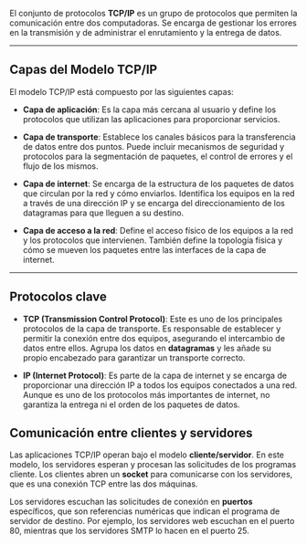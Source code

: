 El conjunto de protocolos **TCP/IP** es un grupo de protocolos que permiten la comunicación entre dos computadoras. Se encarga de gestionar los errores en la transmisión y de administrar el enrutamiento y la entrega de datos.

---

## Capas del Modelo TCP/IP

El modelo TCP/IP está compuesto por las siguientes capas:

- **Capa de aplicación**: Es la capa más cercana al usuario y define los protocolos que utilizan las aplicaciones para proporcionar servicios.
    
- **Capa de transporte**: Establece los canales básicos para la transferencia de datos entre dos puntos. Puede incluir mecanismos de seguridad y protocolos para la segmentación de paquetes, el control de errores y el flujo de los mismos.
    
- **Capa de internet**: Se encarga de la estructura de los paquetes de datos que circulan por la red y cómo enviarlos. Identifica los equipos en la red a través de una dirección IP y se encarga del direccionamiento de los datagramas para que lleguen a su destino.
    
- **Capa de acceso a la red**: Define el acceso físico de los equipos a la red y los protocolos que intervienen. También define la topología física y cómo se mueven los paquetes entre las interfaces de la capa de internet.
    

---

## Protocolos clave

- **TCP (Transmission Control Protocol)**: Este es uno de los principales protocolos de la capa de transporte. Es responsable de establecer y permitir la conexión entre dos equipos, asegurando el intercambio de datos entre ellos. Agrupa los datos en **datagramas** y les añade su propio encabezado para garantizar un transporte correcto.
    
- **IP (Internet Protocol)**: Es parte de la capa de internet y se encarga de proporcionar una dirección IP a todos los equipos conectados a una red. Aunque es uno de los protocolos más importantes de internet, no garantiza la entrega ni el orden de los paquetes de datos.
    

## Comunicación entre clientes y servidores

Las aplicaciones TCP/IP operan bajo el modelo **cliente/servidor**. En este modelo, los servidores esperan y procesan las solicitudes de los programas cliente. Los clientes abren un **socket** para comunicarse con los servidores, que es una conexión TCP entre las dos máquinas.

Los servidores escuchan las solicitudes de conexión en **puertos** específicos, que son referencias numéricas que indican el programa de servidor de destino. Por ejemplo, los servidores web escuchan en el puerto 80, mientras que los servidores SMTP lo hacen en el puerto 25.